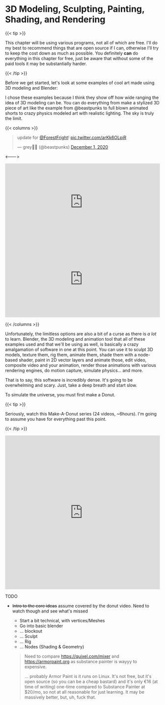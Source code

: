 # 3D Modeling, Sculpting, Painting, Shading, and Rendering

{{< tip >}}

This chapter will be using various programs, not all of which are free. I'll do my best to recommend things that are open source if I can, otherwise I'll try to keep the cost down as much as possible. You definitely **can** do everything in this chapter for free, just be aware that without some of the paid tools it may be substantially harder.

{{< /tip >}}



Before we get started, let's look at some examples of cool art made using 3D modeling and Blender:

I chose these examples because I think they show off how wide ranging the idea of 3D modeling can be. You can do everything from make a stylized 3D piece of art like the example from @beastpunks to full blown animated shorts to crazy physics modeled art with realistic lighting. The sky is truly the limit.

{{< columns >}}

<blockquote class="twitter-tweet"><p lang="en" dir="ltr">update for <a href="https://twitter.com/ForestFright?ref_src=twsrc%5Etfw">@ForestFright</a>! <a href="https://t.co/arKk6OLpiR">pic.twitter.com/arKk6OLpiR</a></p>&mdash; grey🌿🐺 (@beastpunks) <a href="https://twitter.com/beastpunks/status/1333837379476606979?ref_src=twsrc%5Etfw">December 1, 2020</a></blockquote> <script async src="https://platform.twitter.com/widgets.js" charset="utf-8"></script>

<--->

<iframe width="100%" height="250" src="https://www.youtube.com/embed/WhWc3b3KhnY" frameborder="0" allow="accelerometer; autoplay; clipboard-write; encrypted-media; gyroscope; picture-in-picture" allowfullscreen></iframe>

<iframe width="100%" height="250" src="https://www.youtube.com/embed/nU6PF8vuEBk" frameborder="0" allow="accelerometer; autoplay; clipboard-write; encrypted-media; gyroscope; picture-in-picture" allowfullscreen></iframe>

{{< /columns >}}

Unfortunately, the limitless options are also a bit of a curse as there is *a lot* to learn. Blender, the 3D modeling and animation tool that all of these examples used and that we'll be using as well, is basically a crazy amalgamation of software in one at this point. You can use it to sculpt 3D models, texture them, rig them, animate them, shade them with a node-based shader, paint in 2D vector layers and animate those, edit video, composite video and your animation, render those animations with various rendering engines, do motion capture, simulate physics... and more.

That is to say, this software is incredibly dense. It's going to be overwhelming and scary. Just, take a deep breath and start slow.

To simulate the universe, you must first make a Donut.

{{< tip >}}

Seriously, watch this Make-A-Donut series (24 videos, ~6hours). I'm going to assume you have for everything past this point.

{{< /tip >}}

<iframe width="100%" height="500" src="https://www.youtube.com/embed/NyJWoyVx_XI?list=PLjEaoINr3zgEq0u2MzVgAaHEBt--xLB6U" frameborder="0" allow="accelerometer; autoplay; clipboard-write; encrypted-media; gyroscope; picture-in-picture" allowfullscreen></iframe>



TODO

* ~~Intro to the core ideas~~ assume covered by the donut video. Need to watch though and see what's missed

  * Start a bit technical, with vertices/Meshes
  * Go into basic blender
  * ... blockout
  * ... Sculpt
  * ... Rig
  * ... Nodes (Shading & Geometry)

  > Need to compare https://quixel.com/mixer and https://armorpaint.org as substance painter is wayyy to expensive.
  >
  > ... probably Armor Paint is it runs on Linux. It's not free, but it's open source (so you can be a cheap bastard) and it's only €16 (at time of writing) one-time compared to Substance Painter at $20/mo, so not at all reasonable for just learning. It may be massively better, but, uh, fuck that.